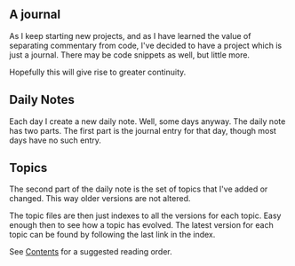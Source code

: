 ## A journal

As I keep starting new projects, and as I have learned the value of separating commentary from code, I've decided to have a project which is just a journal. There may be code snippets as well, but little more.

Hopefully this will give rise to greater continuity.

## Daily Notes

Each day I create a new daily note. Well, some days anyway. The daily note has two parts. The first part is the journal entry for that day, though most days have no such entry.

## Topics

The second part of the daily note is the set of topics that I've added or changed.  This way older versions are not altered.

The topic files are then just indexes to all the versions for each topic. Easy enough then to see how a topic has evolved. The latest version for each topic can be found by following the last link in the index.


See [Contents](Topics/Contents.md) for a suggested reading order.